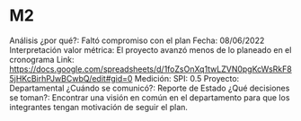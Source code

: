 # M2

Análisis ¿por qué?:  Faltó compromiso con el plan
Fecha: 08/06/2022
Interpretación valor métrica: El proyecto avanzó menos de lo planeado en el cronograma
Link: https://docs.google.com/spreadsheets/d/1foZsOnXq1twLZVN0pgKcWsRkF85jHKcBirhPJwBCwbQ/edit#gid=0
Medición: SPI: 0.5
Proyecto: Departamental
¿Cuándo se comunicó?: Reporte de Estado
¿Qué decisiones se toman?: Encontrar una visión en común en el departamento para que los integrantes tengan motivación de seguir el plan.
